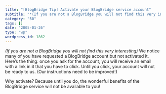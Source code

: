```yaml
---
title: "[BlogBridge Tip] Activate your BlogBridge service account"
subtitle: "*(If you are not a BlogBridge you will not find this very interesting)*"
category: "50"
tags: []
date: "2005-01-26"
type: "wp"
wordpress_id: 1862
---
```

*(If you are not a BlogBridge you will not find this very interesting)*
We notice many of you have requested a BlogBridge account but not activated it. Here’s the thing: once you ask for the account, you will receive an email with a link in it that you have to click. Until you click, your account will not be ready to us. (Our instructions need to be improved!) 

Why activate? Because until you do, the wonderful benefits of the BlogBridge service will not be available to you!